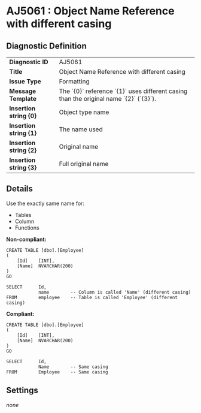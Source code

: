 # AJ5061 : Object Name Reference with different casing

## Diagnostic Definition

<table>
  <tr>
    <td class="header"><b>Diagnostic ID</b></td>
    <td>AJ5061</td>
  </tr>
  <tr>
    <td class="header"><b>Title</b></td>
    <td>Object Name Reference with different casing</td>
  </tr>
  <tr>
    <td class="header"><b>Issue Type</b></td>
    <td>Formatting</td>
  </tr>
  <tr>
    <td class="header"><b>Message Template</b></td>
    <td>The `{0}` reference `{1}` uses different casing than the original name `{2}` (`{3}`).</td>
  </tr>
    <tr>
    <td class="header"><b>Insertion string {0}</b></td>
    <td>Object type name</td>
  </tr>
  <tr>
    <td class="header"><b>Insertion string {1}</b></td>
    <td>The name used</td>
  </tr>
  <tr>
    <td class="header"><b>Insertion string {2}</b></td>
    <td>Original name</td>
  </tr>
  <tr>
    <td class="header"><b>Insertion string {3}</b></td>
    <td>Full original name</td>
  </tr>

</table>

## Details

Use the exactly same name for:

- Tables
- Column
- Functions

**Non-compliant:**

```tsql
CREATE TABLE [dbo].[Employee]
(
    [Id]    [INT],
    [Name]  NVARCHAR(200)
)
GO

SELECT      Id,
            name        -- Column is called 'Name' (different casing)
FROM        employee    -- Table is called 'Employee' (different casing)
```

**Compliant:**

```tsql
CREATE TABLE [dbo].[Employee]
(
    [Id]    [INT],
    [Name]  NVARCHAR(200)
)
GO

SELECT      Id,
            Name        -- Same casing
FROM        Employee    -- Same casing

```


## Settings

*none*

